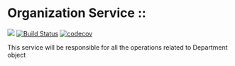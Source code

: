 
# Organization Service :: 


![](https://reposs.herokuapp.com/?path=CocoaPods/Specs)
[![Build Status](https://travis-ci.org/repocloudsea/department-service.svg?branch=master)](https://travis-ci.org/repocloudsea/department-service)
[![codecov](https://codecov.io/gh/repocloudsea/department-service/branch/master/graph/badge.svg)](https://codecov.io/gh/repocloudsea/department-service)

This service will be responsible for all the operations related to Department object

